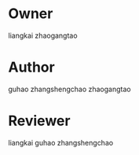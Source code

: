# Owner
liangkai
zhaogangtao

# Author 
guhao
zhangshengchao
zhaogangtao

# Reviewer
liangkai
guhao
zhangshengchao